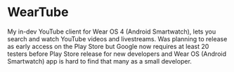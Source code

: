 # WearTube

My in-dev YouTube client for Wear OS 4 (Android Smartwatch), lets you search and watch YouTube videos and livestreams. Was planning to release as early access on the Play Store but Google now requires at least 20 testers before Play Store release for new developers and Wear OS (Android Smartwatch) app is hard to find that many as a small developer.